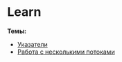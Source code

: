 # Learn
**Темы:**

- [Указатели](./pointers/README.md)
- [Работа с несколькими потоками](./multithread/README.md)
